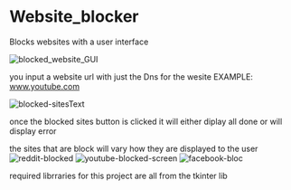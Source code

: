 # Website_blocker
Blocks websites with a user interface

![blocked_website_GUI](https://user-images.githubusercontent.com/68308394/130373606-a720c071-ff78-42ff-90fa-2a8ded664182.PNG)

you input a website url with just the Dns for the wesite EXAMPLE: www.youtube.com

![blocked-sitesText](https://user-images.githubusercontent.com/68308394/130373566-a9fd98e4-a41f-4aa4-b585-55355404b2b1.PNG)

once the blocked sites button is clicked it will either diplay all done or will display error

the sites that are block will vary how they are displayed to the user 
![reddit-blocked](https://user-images.githubusercontent.com/68308394/130373627-cd52931a-27d6-4891-b883-4f80645d76dd.PNG)
![youtube-blocked-screen](https://user-images.githubusercontent.com/68308394/130373632-bd03ae4e-8e25-4353-a3cf-62a5a01dc1b8.PNG)
![facebook-bloc](https://user-images.githubusercontent.com/68308394/130373616-ef226296-f9ca-472b-ada1-c4dc4075985d.PNG)

required librraries for this project are all from the tkinter lib 


